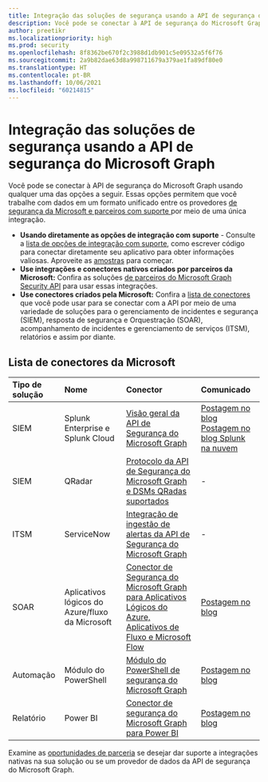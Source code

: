 ```yaml
---
title: Integração das soluções de segurança usando a API de segurança do Microsoft Graph
description: Você pode se conectar à API de segurança do Microsoft Graph usando qualquer uma das opções descritas neste artigo. Essas opções permitem que você trabalhe com dados em um formato unificado entre os provedores de segurança da Microsoft e parceiros com suporte por meio de uma única integração.
author: preetikr
ms.localizationpriority: high
ms.prod: security
ms.openlocfilehash: 8f8362be670f2c3988d1db901c5e09532a5f6f76
ms.sourcegitcommit: 2a9b82dae63d8a998711679a379ae1fa89df80e0
ms.translationtype: HT
ms.contentlocale: pt-BR
ms.lasthandoff: 10/06/2021
ms.locfileid: "60214815"
---
```

# <a name="security-solution-integrations-using-the-microsoft-graph-security-api"></a>Integração das soluções de segurança usando a API de segurança do Microsoft Graph

Você pode se conectar à API de segurança do Microsoft Graph usando qualquer uma das opções a seguir. Essas opções permitem que você trabalhe com dados em um formato unificado entre os provedores [de segurança da Microsoft e parceiros com suporte ](/graph/api/resources/security-api-overview#alerts) por meio de uma única integração.

- **Usando diretamente as opções de integração com suporte** - Consulte a [lista de opções de integração com suporte](./security-concept-overview.md#why-use-the-microsoft-graph-security-api), como escrever código para conectar diretamente seu aplicativo para obter informações valiosas. Aproveite as [amostras](https://aka.ms/graphsecurityapicode) para começar.
- **Use integrações e conectores nativos criados por parceiros da Microsoft:** Confira as soluções [de parceiros do Microsoft Graph Security API](https://aka.ms/graphsecuritypartnerships) para usar essas integrações.  
- **Use conectores criados pela Microsoft:** Confira a [ lista de conectores](#list-of-connectors-from-microsoft) que você pode usar para se conectar com a API por meio de uma variedade de soluções para o gerenciamento de incidentes e segurança (SIEM), resposta de segurança e Orquestração (SOAR), acompanhamento de incidentes e gerenciamento de serviços (ITSM), relatórios e assim por diante.  

## <a name="list-of-connectors-from-microsoft"></a>Lista de conectores da Microsoft

| Tipo de solução | Nome | Conector | Comunicado |
|:-----|:--------|:--------|:----------|
| SIEM |Splunk Enterprise e Splunk Cloud|[Visão geral da API de Segurança do Microsoft Graph](https://aka.ms/graphsecuritysplunkaddon) | [Postagem no blog](https://aka.ms/graphsecuritysplunkaddonblogpost)<br>[Postagem no blog Splunk na nuvem](https://aka.ms/graphsecuritysplunkcloudblogpost)|
| SIEM |QRadar|[Protocolo da API de Segurança do Microsoft Graph e DSMs QRadas suportados](https://www.ibm.com/support/knowledgecenter/SS42VS_DSM/com.ibm.dsm.doc/c_logsource_Microsoft_Graph_Security_protocol.html)| - |
| ITSM |ServiceNow|[Integração de ingestão de alertas da API de Segurança do Microsoft Graph](https://docs.servicenow.com/bundle/orlando-security-management/page/product/secops-integration-sir/secops-integration-ms-graph/concept/ms-graph-about.html)| - |
| SOAR | Aplicativos lógicos do Azure/fluxo da Microsoft | [Conector de Segurança do Microsoft Graph para Aplicativos Lógicos do Azure, Aplicativos de Fluxo e Microsoft Flow](/azure/connectors/connectors-integrate-security-operations-create-api-microsoft-graph-security) | [Postagem no blog](https://aka.ms/graphsecurityconnectorsblogpost) |
| Automação | Módulo do PowerShell | [Módulo do PowerShell de segurança do Microsoft Graph](https://aka.ms/graphsecuritypowershellmodule) | [Postagem no blog](https://aka.ms/graphsecuritypowershellmodulepost) |
| Relatório | Power BI | [Conector de segurança do Microsoft Graph para Power BI](/power-bi/connect-data/desktop-connect-graph-security) | [Postagem no blog](https://aka.ms/graphsecuritypowerbiconnectorblogpost) |

Examine as [oportunidades de parceria](./security-partner-overview.md) se desejar dar suporte a integrações nativas na sua solução ou se um provedor de dados da API de segurança do Microsoft Graph.
